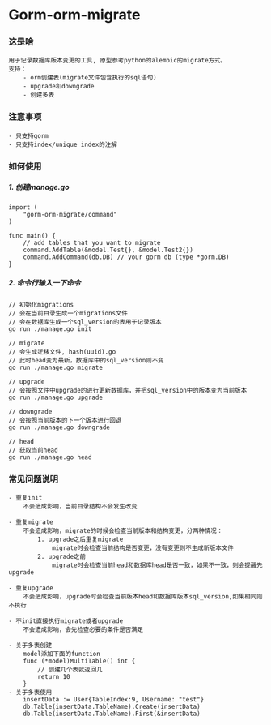 # Gorm-orm-migrate

### 这是啥
    用于记录数据库版本变更的工具, 原型参考python的alembic的migrate方式。
    支持：
        - orm创建表(migrate文件包含执行的sql语句)
        - upgrade和downgrade
        - 创建多表
	
### 注意事项
    - 只支持gorm
    - 只支持index/unique index的注解
	
### 如何使用

##### 1. 创建manage.go
	import (
	    "gorm-orm-migrate/command"
	)
	
	func main() {
	    // add tables that you want to migrate
        command.AddTable(&model.Test{}, &model.Test2{})
        command.AddCommand(db.DB) // your gorm db (type *gorm.DB)
    }

##### 2. 命令行输入一下命令
    // 初始化migrations
    // 会在当前目录生成一个migrations文件
    // 会在数据库生成一个sql_version的表用于记录版本
    go run ./manage.go init
    
    // migrate
    // 会生成迁移文件, hash(uuid).go
    // 此时head变为最新，数据库中的sql_version则不变
    go run ./manage.go migrate
    
    // upgrade
    // 会按照文件中upgrade的进行更新数据库，并把sql_version中的版本变为当前版本
    go run ./manage.go upgrade
    
    // downgrade
    // 会按照当前版本的下一个版本进行回退
    go run ./manage.go downgrade
    
    // head
    // 获取当前head
    go run ./manage.go head
     
### 常见问题说明

    - 重复init
        不会造成影响，当前目录结构不会发生改变
    
    - 重复migrate
        不会造成影响，migrate的时候会检查当前版本和结构变更，分两种情况：
            1. upgrade之后重复migrate
                migrate时会检查当前结构是否变更，没有变更则不生成新版本文件
            2. upgrade之前
                migrate时会检查当前head和数据库head是否一致，如果不一致，则会提醒先upgrade
                
    - 重复upgrade
        不会造成影响，upgrade时会检查当前版本head和数据库版本sql_version,如果相同则不执行
        
    - 不init直接执行migrate或者upgrade
        不会造成影响，会先检查必要的条件是否满足
        
    - 关于多表创建
        model添加下面的function
        func (*model)MultiTable() int {
            // 创建几个表就返回几
            return 10
        }
    - 关于多表使用
        insertData := User{TableIndex:9, Username: "test"}
        db.Table(insertData.TableName).Create(insertData)
        db.Table(insertData.TableName).First(&insertData)